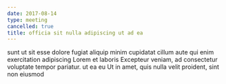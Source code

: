 ```yaml
---
date: 2017-08-14
type: meeting
cancelled: true
title: officia sit nulla adipiscing ut ad ea
---
```

sunt ut sit esse dolore fugiat aliquip minim cupidatat cillum aute qui enim exercitation adipiscing Lorem et laboris Excepteur veniam, ad consectetur voluptate tempor pariatur. ut ea eu Ut in amet, quis nulla velit proident, sint non eiusmod